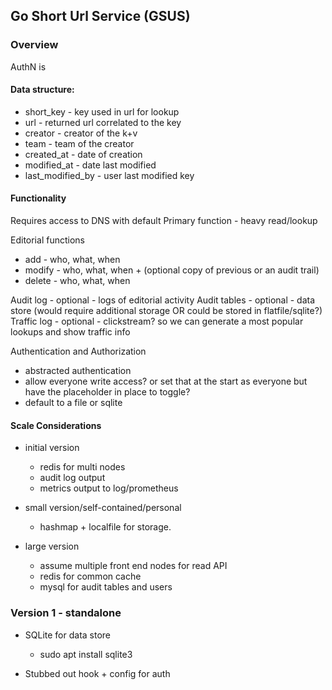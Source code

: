 ## Go Short Url Service (GSUS)

### Overview

AuthN is 

#### Data structure:
- short_key - key used in url for lookup 
- url - returned url correlated to the key
- creator - creator of the k+v
- team - team of the creator
- created_at - date of creation
- modified_at - date last modified
- last_modified_by - user last modified key


#### Functionality

Requires access to DNS with default 
Primary function -  heavy read/lookup 

Editorial functions 
- add - who, what, when
- modify - who, what, when + (optional copy of previous or an audit trail)
- delete - who, what, when

Audit log - optional - logs of editorial activity
Audit tables - optional - data store (would require additional storage OR could be stored in flatfile/sqlite?) 
Traffic log - optional - clickstream? so we can generate a most popular lookups and show traffic info

Authentication and Authorization
- abstracted authentication
- allow everyone write access?  or set that at the start as everyone but have the placeholder in place to toggle?
- default to a file or sqlite

#### Scale Considerations

- initial version 
    - redis for multi nodes
    - audit log output
    - metrics output to log/prometheus

- small version/self-contained/personal
    - hashmap + localfile for storage.

- large version 
    - assume multiple front end nodes for read API
    - redis for common cache
    - mysql for audit tables and users

### Version 1 - standalone

- SQLite for data store
    - sudo apt install sqlite3

- Stubbed out hook + config for auth

